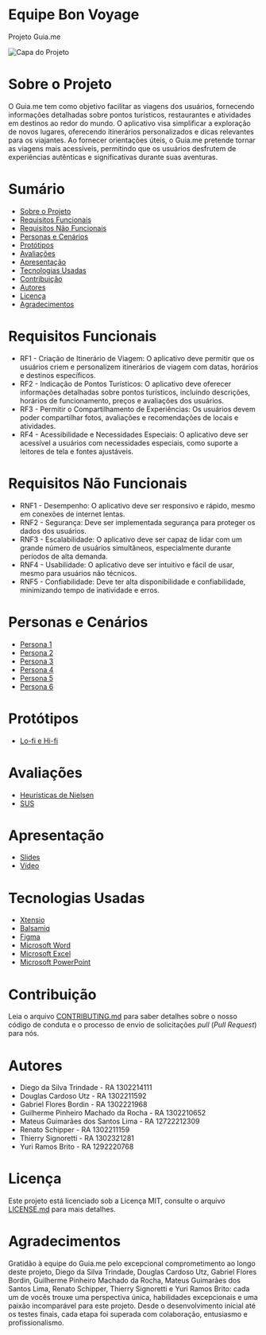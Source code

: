 # Equipe Bon Voyage

Projeto Guia.me

![Capa do Projeto](https://picsum.photos/850/280)

# Sobre o Projeto

O Guia.me tem como objetivo facilitar as viagens dos usuários, fornecendo informações detalhadas sobre pontos turísticos, restaurantes e atividades em destinos ao redor do mundo. O aplicativo visa simplificar a exploração de novos lugares, oferecendo itinerários personalizados e dicas relevantes para os viajantes. Ao fornecer orientações úteis, o Guia.me pretende tornar as viagens mais acessíveis, permitindo que os usuários desfrutem de experiências autênticas e significativas durante suas aventuras.

# Sumário

* [Sobre o Projeto](#sobre-o-projeto)
* [Requisitos Funcionais](#requisitos-funcionais)
* [Requisitos Não Funcionais](#requisitos-não-funcionais)
* [Personas e Cenários](#personas-e-cenários)
* [Protótipos](#protótipos)
* [Avaliações](#avaliações)
* [Apresentação](#apresentação)
* [Tecnologias Usadas](#tecnologias-usadas)
* [Contribuição](#contribuição)
* [Autores](#autores)
* [Licença](#licença)
* [Agradecimentos](#agradecimentos)

# Requisitos Funcionais

* RF1 - Criação de Itinerário de Viagem: O aplicativo deve permitir que os usuários criem e personalizem itinerários de viagem com datas, horários e destinos específicos.
* RF2 - Indicação de Pontos Turísticos: O aplicativo deve oferecer informações detalhadas sobre pontos turísticos, incluindo descrições, horários de funcionamento, preços e avaliações dos usuários.
* RF3 - Permitir o Compartilhamento de Experiências: Os usuários devem poder compartilhar fotos, avaliações e recomendações de locais e atividades.
* RF4 - Acessibilidade e Necessidades Especiais: O aplicativo deve ser acessível a usuários com necessidades especiais, como suporte a leitores de tela e fontes ajustáveis.

# Requisitos Não Funcionais

* RNF1 - Desempenho: O aplicativo deve ser responsivo e rápido, mesmo em conexões de internet lentas.
* RNF2 - Segurança: Deve ser implementada segurança para proteger os dados dos usuários.
* RNF3 - Escalabilidade: O aplicativo deve ser capaz de lidar com um grande número de usuários simultâneos, especialmente durante períodos de alta demanda.
* RNF4 - Usabilidade: O aplicativo deve ser intuitivo e fácil de usar, mesmo para usuários não técnicos.
* RNF5 - Confiabilidade: Deve ter alta disponibilidade e confiabilidade, minimizando tempo de inatividade e erros.

# Personas e Cenários

* [Persona 1](https://workspace45044095.xtensio.com/tg29ug77)
* [Persona 2](https://workspace14198032.xtensio.com/v7tau2ge)
* [Persona 3](https://workspace45044095.xtensio.com/eov7yabm)
* [Persona 4](https://workspace26689371.xtensio.com/5muh472r)
* [Persona 5](https://workspace35010483.xtensio.com/p6znh2qg)
* [Persona 6](https://workspace45044095.xtensio.com/8q7fnio7)

# Protótipos

* [Lo-fi e Hi-fi](https://www.figma.com/file/UYgmjmzpNyZHUHrlTl7hWQ/A3---EQUIPE-BON-VOYAGE?type=design&node-id=0-1&mode=design)

# Avaliações

* [Heurísticas de Nielsen](#)
* [SUS](https://github.com/gabeflowers/A3-Usabilidade_e_desenvolvimento_web/blob/main/evaluations/sus.pdf)

# Apresentação

* [Slides](https://github.com/gabeflowers/A3-Usabilidade_e_desenvolvimento_web/blob/main/presentation/slides.pdf)
* [Vídeo](https://youtu.be/e_FsHPguGoI)

# Tecnologias Usadas

* [Xtensio](https://xtensio.com/)
* [Balsamiq](https://balsamiq.com/)
* [Figma](https://www.figma.com/)
* [Microsoft Word](https://www.microsoft.com/pt-br/microsoft-365/word)
* [Microsoft Excel](https://www.microsoft.com/pt-br/microsoft-365/excel)
* [Microsoft PowerPoint](https://www.microsoft.com/pt-br/microsoft-365/powerpoint)

# Contribuição

Leia o arquivo [CONTRIBUTING.md](CONTRIBUTING.md) para saber detalhes sobre o nosso código de conduta e o processo de envio de solicitações *pull* (*Pull Request*) para nós.

# Autores

* Diego da Silva Trindade - RA 1302214111</li>
* Douglas Cardoso Utz - RA 1302211592</li>
* Gabriel Flores Bordin - RA 1302221968</li>
* Guilherme Pinheiro Machado da Rocha - RA 1302210652</li>
* Mateus Guimarães dos Santos Lima - RA 12722212309</li>
* Renato Schipper - RA 1302211159</li>
* Thierry Signoretti - RA 1302321281</li>
* Yuri Ramos Brito - RA 1292220768</li>

# Licença

Este projeto está licenciado sob a Licença MIT, consulte o arquivo [LICENSE.md](LICENSE.md) para mais detalhes.

# Agradecimentos
Gratidão à equipe do Guia.me pelo excepcional comprometimento ao longo deste projeto, Diego da Silva Trindade, Douglas Cardoso Utz, Gabriel Flores Bordin, Guilherme Pinheiro Machado da Rocha, Mateus Guimarães dos Santos Lima, Renato Schipper, Thierry Signoretti e Yuri Ramos Brito: cada um de vocês trouxe uma perspectiva única, habilidades excepcionais e uma paixão incomparável para este projeto. Desde o desenvolvimento inicial até os testes finais, cada etapa foi superada com colaboração, entusiasmo e profissionalismo.
